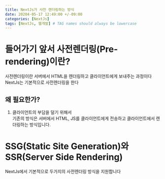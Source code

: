 ```yaml
---
title: NextJs가 사전 렌더링하는 방식
date: 20204-05-17 12:49:00 +/-09:00
categories: [NextJs]
tags: [NextJs, 웹개발] # TAG names should always be lowercase
---
```


# 들어가기 앞서 사전렌더링(Pre-rendering)이란?

사전렌더링이란 서버에서 HTML을 렌더링하고 클라이언트에게 보내주는 과정이다  
NextJs는 기본적으로 사전렌더링을 한다

## 왜 필요한가?

1. 클라이언트의 부담을 덜기 위해서  
   기존의 방식은 서버에서 HTML, JS를 클라이언트에게 전송하고 클라이언트에서 렌더링하는 방식입니다.

# SSG(Static Site Generation)와 SSR(Server Side Rendering)

NextJs에서 기본적으로 두가지의 사전렌더링 방식을 지원합니다

